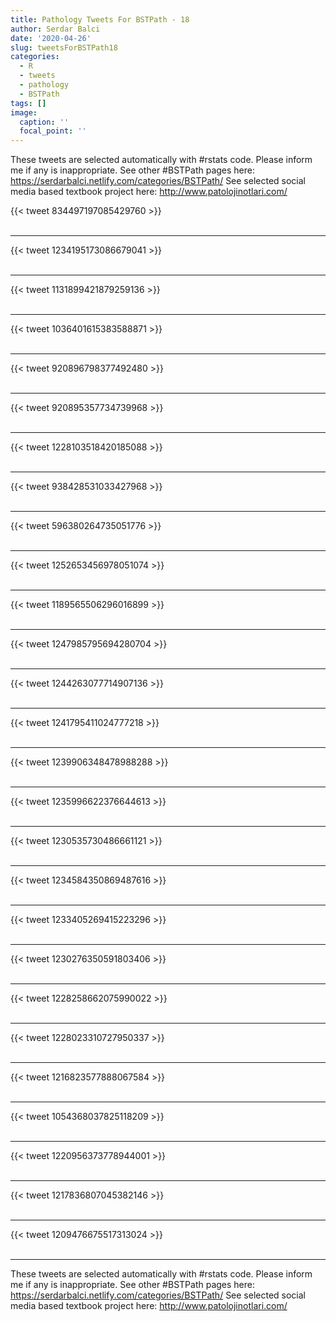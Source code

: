 ```yaml
---
title: Pathology Tweets For BSTPath - 18
author: Serdar Balci
date: '2020-04-26'
slug: tweetsForBSTPath18
categories:
  - R
  - tweets
  - pathology
  - BSTPath
tags: []
image:
  caption: ''
  focal_point: ''
---
```



These tweets are selected automatically with #rstats code. Please inform me if any is inappropriate.
See other #BSTPath pages here: https://serdarbalci.netlify.com/categories/BSTPath/ 
See selected social media based textbook project here: http://www.patolojinotlari.com/

{{< tweet 834497197085429760 >}}
<br>
<br>
<hr>
{{< tweet 1234195173086679041 >}}
<br>
<br>
<hr>
{{< tweet 1131899421879259136 >}}
<br>
<br>
<hr>
{{< tweet 1036401615383588871 >}}
<br>
<br>
<hr>
{{< tweet 920896798377492480 >}}
<br>
<br>
<hr>
{{< tweet 920895357734739968 >}}
<br>
<br>
<hr>
{{< tweet 1228103518420185088 >}}
<br>
<br>
<hr>
{{< tweet 938428531033427968 >}}
<br>
<br>
<hr>
{{< tweet 596380264735051776 >}}
<br>
<br>
<hr>
{{< tweet 1252653456978051074 >}}
<br>
<br>
<hr>
{{< tweet 1189565506296016899 >}}
<br>
<br>
<hr>
{{< tweet 1247985795694280704 >}}
<br>
<br>
<hr>
{{< tweet 1244263077714907136 >}}
<br>
<br>
<hr>
{{< tweet 1241795411024777218 >}}
<br>
<br>
<hr>
{{< tweet 1239906348478988288 >}}
<br>
<br>
<hr>
{{< tweet 1235996622376644613 >}}
<br>
<br>
<hr>
{{< tweet 1230535730486661121 >}}
<br>
<br>
<hr>
{{< tweet 1234584350869487616 >}}
<br>
<br>
<hr>
{{< tweet 1233405269415223296 >}}
<br>
<br>
<hr>
{{< tweet 1230276350591803406 >}}
<br>
<br>
<hr>
{{< tweet 1228258662075990022 >}}
<br>
<br>
<hr>
{{< tweet 1228023310727950337 >}}
<br>
<br>
<hr>
{{< tweet 1216823577888067584 >}}
<br>
<br>
<hr>
{{< tweet 1054368037825118209 >}}
<br>
<br>
<hr>
{{< tweet 1220956373778944001 >}}
<br>
<br>
<hr>
{{< tweet 1217836807045382146 >}}
<br>
<br>
<hr>
{{< tweet 1209476675517313024 >}}
<br>
<br>
<hr>


These tweets are selected automatically with #rstats code. Please inform me if any is inappropriate.
See other #BSTPath pages here: https://serdarbalci.netlify.com/categories/BSTPath/ 
See selected social media based textbook project here: http://www.patolojinotlari.com/

